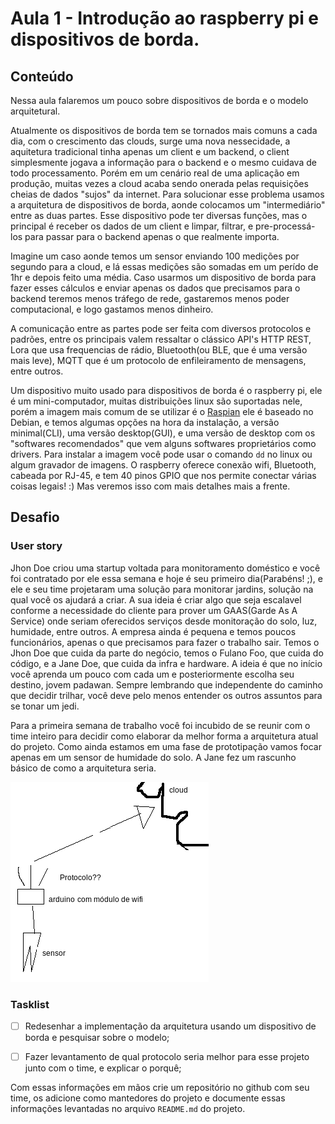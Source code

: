 # Aula 1 - Introdução ao raspberry pi e dispositivos de borda.

## Conteúdo

Nessa aula falaremos um pouco sobre dispositivos de borda e o modelo arquitetural.

Atualmente os dispositivos de borda tem se tornados mais comuns a cada dia, com o crescimento das clouds, surge uma nova nessecidade, a aquitetura tradicional tinha apenas um client e um backend, o client simplesmente jogava a informação para o backend e o mesmo cuidava de todo processamento. Porém em um cenário real de uma aplicação em produção, muitas vezes a cloud acaba sendo onerada pelas requisições cheias de dados "sujos" da internet.
Para solucionar esse problema usamos a arquitetura de dispositivos de borda, aonde colocamos um "intermediário" entre as duas partes. Esse dispositivo pode ter diversas funções, mas o principal é receber os dados de um client e limpar, filtrar, e pre-processá-los para passar para o backend apenas o que realmente importa.

Imagine um caso aonde temos um sensor enviando 100 medições por segundo para a cloud, e lá essas medições são somadas em um perído de 1hr e depois feito uma média. Caso usarmos um dispositivo de borda para fazer esses cálculos e enviar apenas os dados que precisamos para o backend teremos menos tráfego de rede, gastaremos menos poder computacional, e logo gastamos menos dinheiro.

A comunicação entre as partes pode ser feita com diversos protocolos e padrões, entre os principais valem ressaltar o clássico API's HTTP REST, Lora que usa frequencias de rádio, Bluetooth(ou BLE, que é uma versão mais leve), MQTT que é um protocolo de enfileiramento de mensagens, entre outros.

Um dispositivo muito usado para dispositivos de borda é o raspberry pi, ele é um mini-computador, muitas distribuições linux são suportadas nele, porém a imagem mais comum de se utilizar é o [Raspian](https://www.raspberrypi.org/downloads/raspbian/) ele é baseado no Debian, e temos algumas opções na hora da instalação, a versão minimal(CLI), uma versão desktop(GUI), e uma versão de desktop com os "softwares recomendados" que vem alguns softwares proprietários como drivers. Para instalar a imagem você pode usar o comando `dd` no linux ou algum gravador de imagens. O raspberry oferece conexão wifi, Bluetooth, cabeada por RJ-45, e tem 40 pinos GPIO que nos permite conectar várias coisas legais! :) Mas veremos isso com mais detalhes mais a frente.

## Desafio

### User story

Jhon Doe criou uma startup voltada para monitoramento doméstico e você foi contratado por ele essa semana e hoje é seu primeiro dia(Parabéns! ;), e ele e seu time projetaram uma solução para monitorar jardins, solução na qual você os ajudará a criar. A sua ideia é criar algo que seja escalavel conforme a necessidade do cliente para prover um GAAS(Garde As A Service) onde seriam oferecidos serviços desde monitoração do solo, luz, humidade, entre outros.
A empresa ainda é pequena e temos poucos funcionários, apenas o que precisamos para fazer o trabalho sair. Temos o Jhon Doe que cuida da parte do negócio, temos o Fulano Foo, que cuida do código, e a Jane Doe, que cuida da infra e hardware. A ideia é que no início você aprenda um pouco com cada um e posteriormente escolha seu destino, jovem padawan. Sempre lembrando que independente do caminho que decidir trilhar, você deve pelo menos entender os outros assuntos para se tonar um jedi.

Para a primeira semana de trabalho você foi incubido de se reunir com o time inteiro para decidir como elaborar da melhor forma a arquitetura atual do projeto. Como ainda estamos em uma fase de prototipação vamos focar apenas em um sensor de humidade do solo. A Jane fez um rascunho básico de como a arquitetura seria.

![Arquitetura](arquitetura.png)

### Tasklist

* [ ] Redesenhar a implementação da arquitetura usando um dispositivo de borda e pesquisar sobre o modelo;

* [ ] Fazer levantamento de qual protocolo seria melhor para esse projeto junto com o time, e explicar o porquê;

Com essas informações em mãos crie um repositório no github com seu time, os adicione como mantedores do projeto e documente essas informações levantadas no arquivo `README.md` do projeto.
